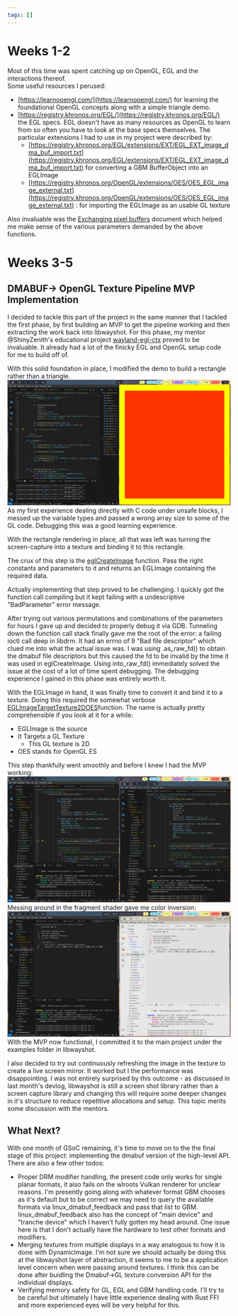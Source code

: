 ```yaml
---
tags: []
---
```

   
# Weeks 1-2   
Most of this time was spent catching up on OpenGL, EGL and the interactions thereof.   
Some useful resources I perused:   
   
- [https://learnopengl.com/](https://learnopengl.com/) for learning the foundational OpenGL concepts along with a simple triangle demo.   
- [https://registry.khronos.org/EGL/](https://registry.khronos.org/EGL/) the EGL specs. EGL doesn't have as many resources as OpenGL to learn from so often you have to look at the base specs themselves. The particular extensions I had to use in my project were described by:   
	- [https://registry.khronos.org/EGL/extensions/EXT/EGL_EXT_image_dma_buf_import.txt](https://registry.khronos.org/EGL/extensions/EXT/EGL_EXT_image_dma_buf_import.txt) for converting a GBM BufferObject into an EGLImage   
	- [https://registry.khronos.org/OpenGL/extensions/OES/OES_EGL_image_external.txt](https://registry.khronos.org/OpenGL/extensions/OES/OES_EGL_image_external.txt) : for importing the EGLImage as an usable GL texture   
   
Also invaluable was the [Exchanging pixel buffers](https://www.kernel.org/doc/html//latest/userspace-api/dma-buf-alloc-exchange.html#exchanging-pixel-buffers "Permalink to this heading") document which helped me make sense of the various parameters demanded by the above functions.    
   
# Weeks 3-5   
## DMABUF-> OpenGL Texture Pipeline MVP Implementation   
I decided to tackle this part of the project in the same manner that I tackled the first phase, by first building an MVP to get the pipeline working and then extracting the work back into libwayshot. For this phase, my mentor @ShinyZenith's educational project [wayland-egl-ctx](https://github.com/Shinyzenith/wayland-egl-ctx) proved to be invaluable. It already had a lot of the finicky EGL and OpenGL setup code for me to build off of.    
   
With this solid foundation in place, I modified the demo to build a rectangle rather than a triangle.![](../_attachments/Pasted%20image%2020240730174837.png)   
As my first experience dealing directly with C code under unsafe blocks, I messed up the variable types and passed a wrong array size to some of the GL code. Debugging this was a good learning experience.   
   
With the rectangle rendering in place, all that was left was turning the screen-capture into a texture and binding it to this rectangle.    
   
The crux of this step is the [eglCreateImage](https://docs.rs/khronos-egl/latest/khronos_egl/api/trait.EGL1_5.html#tymethod.eglCreateImage) function. Pass the right constants and parameters to it and returns an EGLImage containing the required data.    
   
Actually implementing that step proved to be challenging. I quickly got the function call compiling but it kept failing with a undescriptive "BadParameter" error message.   
   
After trying out various permutations and combinations of the parameters for hours I gave up and decided to properly debug it via GDB. Tunneling down the function call stack finally gave me the root of the error: a failing ioctl call deep in libdrm. It had an errno of 9 "Bad file descriptor" which clued me into what the actual issue was. I was using .as_raw_fd() to obtain the dmabuf file descriptors but this caused the fd to be invalid by the time it was used in eglCreateImage. Using into_raw_fd() immediately solved the issue at the cost of a lot of time spent debugging. The debugging experience I gained in this phase was entirely worth it.   
   
With the EGLImage in hand, it was finally time to convert it and bind it to a texture. Doing this required the somewhat verbose [EGLImageTargetTexture2DOES](https://registry.khronos.org/OpenGL/extensions/OES/OES_EGL_image_external.txt)function. The name is actually pretty comprehensible if you look at it for a while:   
   
- EGLImage is the source   
- It Targets a GL Texture   
	- This GL texture is 2D   
- OES stands for OpenGL ES    
   
This step thankfully went smoothly and before I knew I had the MVP working:   
![](../_attachments/Pasted%20image%2020240730180003.png)   
Messing around in the fragment shader gave me color inversion:   
![](../_attachments/Pasted%20image%2020240730180043.png)   
With the MVP now functional, I committed it to the main project under the examples folder in libwayshot.    
   
I also decided to try out continuously refreshing the image in the texture to create a live screen mirror. It worked but I the performance was disappointing. I was not entirely surprised by this outcome - as discussed in  last month's devlog, libwayshot is still a screen shot library rather than a screen capture library and changing this will require some deeper changes in it's structure to reduce repetitive allocations and setup. This topic merits some discussion with the mentors.   
   
## What Next?   
With one month of GSoC remaining, it's time to move on to the the final stage of this project: implementing the dmabuf version of the high-level API. There are also a few other todos:   
   
- Proper DRM modifier handling, the present code only works for single planar formats, it also fails on the wlroots Vulkan renderer for unclear reasons. I'm presently going along with whatever format GBM chooses as it's default but to be correct we may need to query the available formats via linux_dmabuf_feedback and pass that list to GBM. linux_dmabuf_feedback also has the concept of "main device" and "tranche device" which I haven't fully gotten my head around. One issue here is that I don't actually have the hardware to test other formats and modifiers.   
- Merging textures from multiple displays in a way analogous to how it is done with DynamicImage. I'm not sure we should actually be doing this at the libwayshot layer of abstraction, it seems to me to be a application level concern when were passing around textures. I think this can be done after buidling the Dmabuf->GL texture conversion API for the individual displays.   
- Verifying memory safety for GL, EGL and GBM handling code. I'll try to be careful but ultimately I have little experience dealing with Rust FFI and more experienced eyes will be very helpful for this.